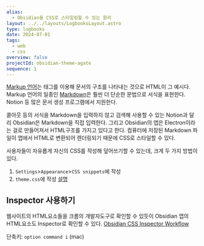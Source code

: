 ```yaml
---
alias:
  - Obsidian을 CSS로 스타일링할 수 있는 원리
layout: ../../layouts/LogbooksLayout.astro
type: logbooks
date: 2024-07-01
tags:
  - web
  - css
overview: false
projectId: obsidian-theme-agate
sequence: 1
---
```

[Markup 언어](https://en.wikipedia.org/wiki/Markup_language)는 태그를 이용해 문서의 구조를 나타내는 것으로 HTML이 그 예시다. Markup 언어의 일종인 [Markdown](https://en.wikipedia.org/wiki/Markdown)은 훨씬 더 단순한 문법으로 서식을 표현한다. Notion 등 많은 문서 생성 프로그램에서 지원한다.

콜아웃 등의 서식을 Markdown을 입력하지 않고 검색해 사용할 수 있는 Notion과 달리 Obsidian은 Markdown을 직접 입력한다. 그리고 Obsidian의 앱은 Electron이라는 걸로 만들어져서 HTML구조를 가지고 있다고 한다. 컴퓨터에 저장된 Markdown 파일이 앱에서 HTML로 변환되어 렌더링되기 때문에 CSS로 스타일할 수 있다.

사용자들이 자유롭게 자신의 CSS를 작성해 덮어쓰기할 수 있는데, 크게 두 가지 방법이 있다.
1. `Settings`>`Appearance`>`CSS snippets`에 작성
2. `theme.css`에 작성 [설명](https://docs.obsidian.md/Themes/App+themes/Build+a+theme)

## Inspector 사용하기
웹사이트의 HTML요소들을 크롬의 개발자도구로 확인할 수 있듯이 Obsidian 앱의 HTML요소도 Inspector로 확인할 수 있다. [Obsidian CSS Inspector Workflow](https://forum.obsidian.md/t/obsidian-css-inspector-workflow/58178)

단축키: `option command i` (mac)